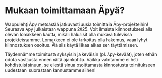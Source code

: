 # Mukaan toimittamaan Äpyä?

Wappulehti Äpy metsästää jatkuvasti uusia toimittajia Äpy-projekteihin! Seuraava Äpy julkaistaan wappuna 2025. Voit ilmaista kiinnostuksesi alla olevan lomakkeen kautta, mikäli haluaisit olla mukava tulevissa projekteissamme. Lomakkeen ei ole tarkoitus olla hakemus, vaan lyhyt kiinnostuksen osoitus. Älä siis käytä liikaa aikaa sen täyttämiseen.

Täydennämme toimitusta syksyisin ja keväisin (pl. Äpy-keväät), joten ethän odota vastausta ennen näitä ajankohtia. Vaikka valintamme ei heti kohdistuisi sinuun, se ei estä sinua osoittamasta kiinnostusta toimitukseen uudestaan; suorastaan kannustamme siihen!
